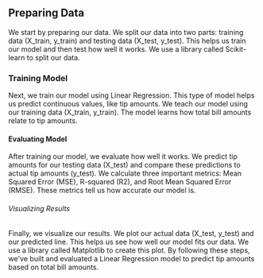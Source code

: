 ## Preparing Data
We start by preparing our data. We split our data into two parts: training data (X_train, y_train) and testing data (X_test, y_test). This helps us train our model and then test how well it works. We use a library called Scikit-learn to split our data.


### Training Model
Next, we train our model using Linear Regression. This type of model helps us predict continuous values, like tip amounts. We teach our model using our training data (X_train, y_train). The model learns how total bill amounts relate to tip amounts.


#### Evaluating Model
After training our model, we evaluate how well it works. We predict tip amounts for our testing data (X_test) and compare these predictions to actual tip amounts (y_test). We calculate three important metrics: Mean Squared Error (MSE), R-squared (R2), and Root Mean Squared Error (RMSE). These metrics tell us how accurate our model is.


###### Visualizing Results
Finally, we visualize our results. We plot our actual data (X_test, y_test) and our predicted line. This helps us see how well our model fits our data. We use a library called Matplotlib to create this plot. By following these steps, we've built and evaluated a Linear Regression model to predict tip amounts based on total bill amounts.
